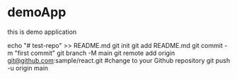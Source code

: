 # demoApp
this is demo application


echo "# test-repo" >> README.md
git init
git add README.md
git commit -m "first commit"
git branch -M main
git remote add origin git@github.com:sample/react.git #change to your Github repository
git push -u origin main
